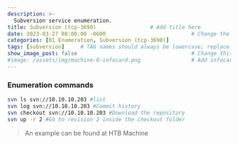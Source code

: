 ```yaml
---
description: >-
  Subversion service enumeration.
title: Subversion (tcp-3690)                 # Add title here
date: 2023-03-27 08:00:00 -0600                           # Change the date to match completion date
categories: [01 Enumeration, Subversion (tcp-3690)]                     # Change Templates to Writeup
tags: [subversion]     # TAG names should always be lowercase; replace template with writeup, and add relevant tags
show_image_post: false                                    # Change this to true
#image: /assets/img/machine-0-infocard.png                # Add infocard image here for post preview image
---
```


### Enumeration commands

```bash
svn ls svn://10.10.10.203 #list
svn log svn://10.10.10.203 #Commit history
svn checkout svn://10.10.10.203 #Download the repository
svn up -r 2 #Go to revision 2 inside the checkout folder
```

> An example can be found at HTB Machine

